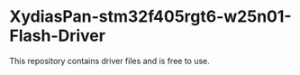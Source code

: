 # XydiasPan-stm32f405rgt6-w25n01-Flash-Driver
This repository contains driver files and is free to use.

